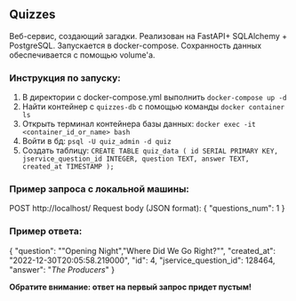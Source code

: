 ## Quizzes
Веб-сервис, создающий загадки.
Реализован на FastAPI+ SQLAlchemy + PostgreSQL.
Запускается в docker-compose.
Сохранность данных обеспечивается с помощью volume'а.

### Инструкция по запуску:
1. В директории с docker-compose.yml выполнить `docker-compose up -d`
2. Найти контейнер с `quizzes-db` с помощью команды `docker container ls`
3. Открыть терминал контейнера базы данных: `docker exec -it <container_id_or_name> bash`
4. Войти в бд: `psql -U quiz_admin -d quiz`
5. Создать таблицу:
`CREATE TABLE quiz_data (
    id SERIAL PRIMARY KEY,
    jservice_question_id INTEGER,
    question TEXT,
    answer TEXT,
    created_at TIMESTAMP
);`

### Пример запроса с локальной машины:
POST http://localhost/
Request body (JSON format):
{
"questions_num":  1
}
### Пример ответа:
{
    "question": "\"Opening Night\",\"Where Did We Go Right?\"",
    "created_at": "2022-12-30T20:05:58.219000",
    "id": 4,
    "jservice_question_id": 128464,
    "answer": "<i>The Producers</i>"
}

**Обратите внимание: ответ на первый запрос придет пустым!**